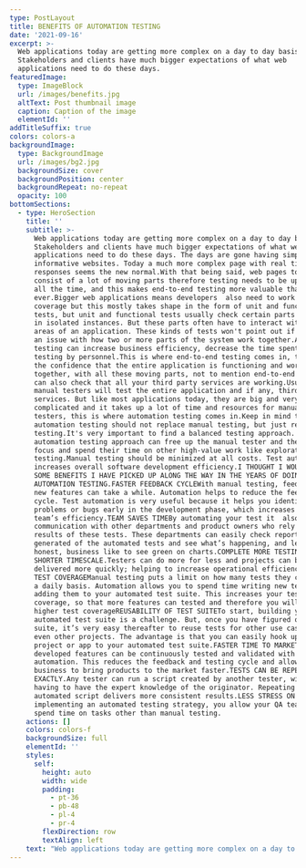 ```yaml
---
type: PostLayout
title: BENEFITS OF AUTOMATION TESTING
date: '2021-09-16'
excerpt: >-
  Web applications today are getting more complex on a day to day basis.
  Stakeholders and clients have much bigger expectations of what web
  applications need to do these days.
featuredImage:
  type: ImageBlock
  url: /images/benefits.jpg
  altText: Post thumbnail image
  caption: Caption of the image
  elementId: ''
addTitleSuffix: true
colors: colors-a
backgroundImage:
  type: BackgroundImage
  url: /images/bg2.jpg
  backgroundSize: cover
  backgroundPosition: center
  backgroundRepeat: no-repeat
  opacity: 100
bottomSections:
  - type: HeroSection
    title: ''
    subtitle: >-
      Web applications today are getting more complex on a day to day basis.
      Stakeholders and clients have much bigger expectations of what web
      applications need to do these days. The days are gone having simple
      informative websites. Today a much more complex page with real time
      responses seems the new normal.With that being said, web pages today
      consist of a lot of moving parts therefore testing needs to be up to date
      all the time, and this makes end-to-end testing more valuable than
      ever.Bigger web applications means developers  also need to work on test
      coverage but this mostly takes shape in the form of unit and functional
      tests, but unit and functional tests usually check certain parts of code
      in isolated instances. But these parts often have to interact with other
      areas of an application. These kinds of tests won't point out if there's
      an issue with how two or more parts of the system work together.Automated
      testing can increase business efficiency, decrease the time spent on
      testing by personnel.This is where end-to-end testing comes in, they give
      the confidence that the entire application is functioning and working well
      together, with all these moving parts, not to mention end-to-end testing
      can also check that all your third party services are working.Usually,
      manual testers will test the entire application and if any, third party
      services. But like most applications today, they are big and very
      complicated and it takes up a lot of time and resources for manual
      testers, this is where automation testing comes in.Keep in mind that
      automation testing should not replace manual testing, but just regression
      testing.It's very important to find a balanced testing approach. A balance
      automation testing approach can free up the manual tester and they can
      focus and spend their time on other high-value work like exploratory
      testing.Manual testing should be minimized at all costs. Test automation
      increases overall software development efficiency.I THOUGHT I WOULD SHARE
      SOME BENEFITS I HAVE PICKED UP ALONG THE WAY IN THE YEARS OF DOING
      AUTOMATION TESTING.FASTER FEEDBACK CYCLEWith manual testing, feedback on
      new features can take a while. Automation helps to reduce the feedback
      cycle. Test automation is very useful because it helps you identify
      problems or bugs early in the development phase, which increases the
      team’s efficiency.TEAM SAVES TIMEBy automating your test it  also improves
      communication with other departments and product owners who rely on the
      results of these tests. These departments can easily check reports
      generated of the automated tests and see what’s happening, and let's be
      honest, business like to see green on charts.COMPLETE MORE TESTING IN A
      SHORTER TIMESCALE.Testers can do more for less and projects can be
      delivered more quickly; helping to increase operational efficienciesHIGHER
      TEST COVERAGEManual testing puts a limit on how many tests they can do on
      a daily basis. Automation allows you to spend time writing new tests and
      adding them to your automated test suite. This increases your test
      coverage, so that more features can tested and therefore you will get a
      higher test coverageREUSABILITY OF TEST SUITETo start, building your
      automated test suite is a challenge. But, once you have figured out your
      suite, it’s very easy thereafter to reuse tests for other use cases or
      even other projects. The advantage is that you can easily hook up another
      project or app to your automated test suite.FASTER TIME TO MARKETNewly
      developed features can be continuously tested and validated with test
      automation. This reduces the feedback and testing cycle and allows your
      business to bring products to the market faster.TESTS CAN BE REPEATED
      EXACTLY.Any tester can run a script created by another tester, without
      having to have the expert knowledge of the originator. Repeating an
      automated script delivers more consistent results.LESS STRESS ON QA TEAMBy
      implementing an automated testing strategy, you allow your QA team to
      spend time on tasks other than manual testing.
    actions: []
    colors: colors-f
    backgroundSize: full
    elementId: ''
    styles:
      self:
        height: auto
        width: wide
        padding:
          - pt-36
          - pb-48
          - pl-4
          - pr-4
        flexDirection: row
        textAlign: left
    text: "Web applications today are getting more complex on a day to day basis. Stakeholders and clients have much bigger expectations of what web applications need to do these days. The days are gone having simple informative websites. Today a much more complex page with real time responses seems the new normal.\n\nWith that being said, web pages today consist of a lot of moving parts therefore testing needs to be up to date all the time, and this makes end-to-end testing more valuable than ever.\n\nBigger web applications means developers\_ also need to work on test coverage but this mostly takes shape in the form of unit and functional tests, but unit and functional tests usually check certain parts of code in isolated instances.\_\n\nBut these parts often have to interact with other areas of an application. These kinds of tests won't point out if there's an issue with how two or more parts of the system work together.\n\n> Automated testing can increase business efficiency, decrease the time spent on testing by personnel.\n\nThis is where end-to-end testing comes in, they give the confidence that the entire application is functioning and working well together, with all these moving parts, not to mention end-to-end testing can also check that all your third party services are working.\n\nUsually, manual testers will test the entire application and if any, third party services. But like most applications today, they are big and very complicated and it takes up a lot of time and resources for manual testers, this is where automation testing comes in.\n\n> Keep in mind that automation testing should not replace manual testing, but just regression testing.\n\nIt's very important to find a balanced testing approach. A balance automation testing approach can free up the manual tester and they can focus and spend their time on other high-value work like exploratory testing.\n\nManual testing should be minimized at all costs. Test automation increases overall software development efficiency.\n\n##### I THOUGHT I WOULD SHARE SOME BENEFITS I HAVE PICKED UP ALONG THE WAY IN THE YEARS OF DOING AUTOMATION TESTING.\n\n##### FASTER FEEDBACK CYCLE\n\nWith manual testing, feedback on new features can take a while. Automation helps to reduce the feedback cycle. Test automation is very useful because it helps you identify problems or bugs early in the development phase, which increases the team’s efficiency.\n\n##### TEAM SAVES TIME\n\nBy automating your test it\_ also improves communication with other departments and product owners who rely on the results of these tests. These departments can easily check reports generated of the automated tests and see what’s happening, and let's be honest, business like to see green on charts.\n\n##### COMPLETE MORE TESTING IN A SHORTER TIMESCALE.\n\nTesters can do more for less and projects can be delivered more quickly; helping to increase operational efficiencies\n\n##### HIGHER TEST COVERAGE\n\nManual testing puts a limit on how many tests they can do on a daily basis. Automation allows you to spend time writing new tests and adding them to your automated test suite. This increases your test coverage, so that more features can tested and therefore you will get a higher test coverage\n\n##### REUSABILITY OF TEST SUITE\n\nTo start, building your automated test suite is a challenge. But, once you have figured out your suite, it’s very easy thereafter to reuse tests for other use cases or even other projects. The advantage is that you can easily hook up another project or app to your automated test suite.\n\n##### FASTER TIME TO MARKET\n\nNewly developed features can be continuously tested and validated with test automation. This reduces the feedback and testing cycle and allows your business to bring products to the market faster.\n\n##### TESTS CAN BE REPEATED EXACTLY.\n\nAny tester can run a script created by another tester, without having to have the expert knowledge of the originator. Repeating an automated script delivers more consistent results.\n\n##### LESS STRESS ON QA TEAM\n\nBy implementing an automated testing strategy, you allow your QA team to spend time on tasks other than manual testing.\n"
---
```

